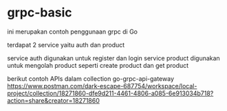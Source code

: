# grpc-basic

ini merupakan contoh penggunaan grpc di Go

terdapat 2 service yaitu auth dan product

service auth digunakan untuk register dan login
service product digunakan untuk mengolah product seperti create product dan get product

berikut contoh APIs dalam collection go-grpc-api-gateway
https://www.postman.com/dark-escape-687754/workspace/local-project/collection/18271860-dfe9d211-4461-4806-a085-6e913034b718?action=share&creator=18271860